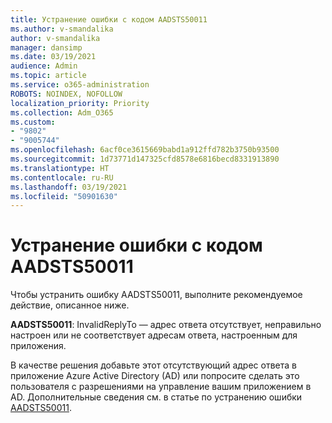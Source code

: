 ```yaml
---
title: Устранение ошибки с кодом AADSTS50011
ms.author: v-smandalika
author: v-smandalika
manager: dansimp
ms.date: 03/19/2021
audience: Admin
ms.topic: article
ms.service: o365-administration
ROBOTS: NOINDEX, NOFOLLOW
localization_priority: Priority
ms.collection: Adm_O365
ms.custom:
- "9802"
- "9005744"
ms.openlocfilehash: 6acf0ce3615669babd1a912ffd782b3750b93500
ms.sourcegitcommit: 1d73771d147325cfd8578e6816becd8331913890
ms.translationtype: HT
ms.contentlocale: ru-RU
ms.lasthandoff: 03/19/2021
ms.locfileid: "50901630"
---
```

# <a name="troubleshoot-error-code-aadsts50011"></a>Устранение ошибки с кодом AADSTS50011

Чтобы устранить ошибку AADSTS50011, выполните рекомендуемое действие, описанное ниже.

**AADSTS50011**: InvalidReplyTo — адрес ответа отсутствует, неправильно настроен или не соответствует адресам ответа, настроенным для приложения.

В качестве решения добавьте этот отсутствующий адрес ответа в приложение Azure Active Directory (AD) или попросите сделать это пользователя с разрешениями на управление вашим приложением в AD. Дополнительные сведения см. в статье по устранению ошибки [AADSTS50011](https://docs.microsoft.com/troubleshoot/azure/active-directory/error-code-aadsts50011-reply-url-mismatch).